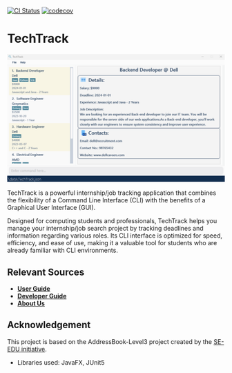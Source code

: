 [![CI Status](https://github.com/AY2223S2-CS2103-W16-2/tp/workflows/Java%20CI/badge.svg)](https://github.com/AY2223S2-CS2103-W16-2/tp/actions)
[![codecov](https://codecov.io/gh/AY2223S2-CS2103-W16-2/tp/branch/master/graph/badge.svg?token=iFjc7JuvIC)](https://codecov.io/gh/AY2223S2-CS2103-W16-2/tp)
# TechTrack
![Ui](images/Ui.png)

TechTrack is a powerful internship/job tracking application that combines the flexibility of a Command Line Interface (CLI) with the benefits of a Graphical User Interface (GUI).

Designed for computing students and professionals, TechTrack helps you manage your internship/job search project by tracking deadlines and information regarding various roles.
Its CLI interface is optimized for speed, efficiency, and ease of use, making it a valuable tool for students who are already familiar with CLI environments.

## Relevant Sources
- [**User Guide**](UserGuide.md)
- [**Developer Guide**](DeveloperGuide.md)
- [**About Us**](AboutUs.md)

## Acknowledgement
This project is based on the AddressBook-Level3 project created by the [SE-EDU initiative](https://se-education.org).
- Libraries used: JavaFX, JUnit5
